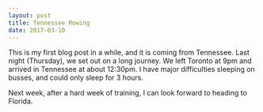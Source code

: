 ```yaml
---
layout: post
title: Tennessee Rowing
date: 2017-03-10
---
```


This is my first blog post in a while, and it is coming from Tennessee.  Last night (Thursday), we set out on a long journey.  We left Toronto at 9pm and arrived in Tennessee at about 12:30pm.  I have major difficulties sleeping on busses, and could only sleep for 3 hours.

Next week, after a hard week of training, I can look forward to heading to Florida.
